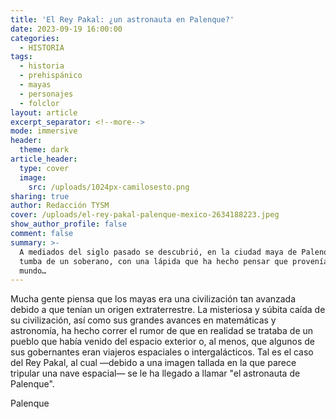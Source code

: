 ```yaml
---
title: 'El Rey Pakal: ¿un astronauta en Palenque?'
date: 2023-09-19 16:00:00
categories:
  - HISTORIA
tags:
  - historia
  - prehispánico
  - mayas
  - personajes
  - folclor
layout: article
excerpt_separator: <!--more-->
mode: immersive
header:
  theme: dark
article_header:
  type: cover
  image:
    src: /uploads/1024px-camilosesto.png
sharing: true
author: Redacción TYSM
cover: /uploads/el-rey-pakal-palenque-mexico-2634188223.jpeg
show_author_profile: false
comment: false
summary: >-
  A mediados del siglo pasado se descubrió, en la ciudad maya de Palenque, la
  tumba de un soberano, con una lápida que ha hecho pensar que provenía de otro
  mundo…
---
```

Mucha gente piensa que los mayas era una civilización tan avanzada debido a que tenían un origen extraterrestre. La misteriosa y súbita caída de su civilización, así como sus grandes avances en matemáticas y astronomía, ha hecho correr el rumor de que en realidad se trataba de un pueblo que había venido del espacio exterior o, al menos, que algunos de sus gobernantes eran viajeros espaciales o intergalácticos. Tal es el caso del Rey Pakal, al cual —debido a una imagen tallada en la que parece tripular una nave espacial— se le ha llegado a llamar "el astronauta de Palenque".

Palenque